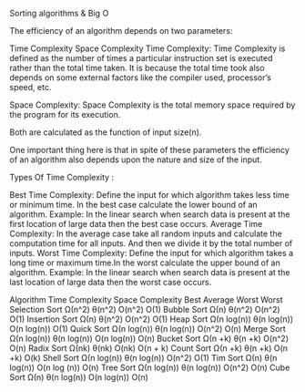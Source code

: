 Sorting algorithms & Big O

The efficiency of an algorithm depends on two parameters:

Time Complexity
Space Complexity
Time Complexity: Time Complexity is defined as the number of times a particular instruction set is executed rather than the total time taken.
 It is because the total time took also depends on some external factors like the compiler used, processor’s speed, etc.

Space Complexity: Space Complexity is the total memory space required by the program for its execution.

Both are calculated as the function of input size(n).

One important thing here is that in spite of these parameters the efficiency of an algorithm also depends upon the nature and size of the input. 

Types Of Time Complexity :

Best Time Complexity: Define the input for which algorithm takes less time or minimum time. 
In the best case calculate the lower bound of an algorithm. Example:
 In the linear search when search data is present at the first location of large data then the best case occurs.
Average Time Complexity: In the average case take all random inputs and calculate the computation time for all inputs.
And then we divide it by the total number of inputs.
Worst Time Complexity: Define the input for which algorithm takes a long time or maximum time.In the worst calculate the upper bound of an algorithm.
Example: In the linear search when search data is present at the last location of large data then the worst case occurs.


Algorithm	Time Complexity	Space Complexity
 	  Best	Average	Worst	      Worst
Selection Sort	Ω(n^2)	θ(n^2)	O(n^2)	O(1)
Bubble Sort	Ω(n)	θ(n^2)	O(n^2)	O(1)
Insertion Sort	Ω(n)	θ(n^2)	O(n^2)	O(1)
Heap Sort	Ω(n log(n))	θ(n log(n))	O(n log(n))	O(1)
Quick Sort	Ω(n log(n))	θ(n log(n))	O(n^2)	O(n)
Merge Sort	Ω(n log(n))	θ(n log(n))	O(n log(n))	O(n)
Bucket Sort	Ω(n +k)	θ(n +k)	O(n^2)	O(n)
Radix Sort	Ω(nk)	θ(nk)	O(nk)	O(n + k)
Count Sort	Ω(n +k)	θ(n +k)	O(n +k)	O(k)
Shell Sort	Ω(n log(n))	θ(n log(n))	O(n^2)	O(1)
Tim Sort	Ω(n)	θ(n log(n))	O(n log (n))	O(n)
Tree Sort	Ω(n log(n))	θ(n log(n))	O(n^2)	O(n)
Cube Sort	Ω(n)	θ(n log(n))	O(n log(n))	O(n)

